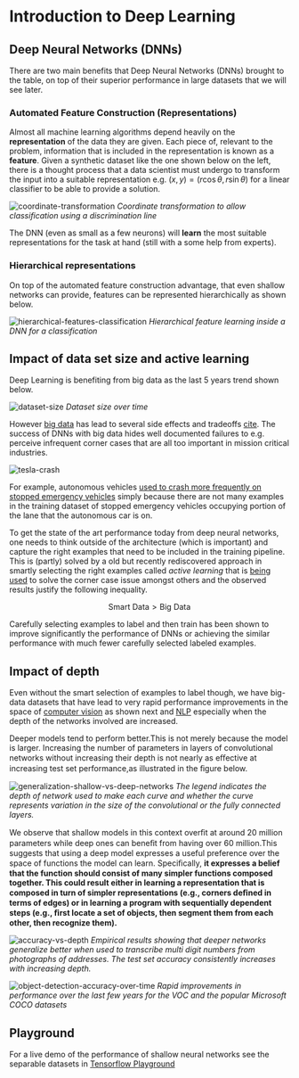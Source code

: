 # Introduction  to Deep Learning 

## Deep Neural Networks (DNNs) 

There are two main benefits that Deep Neural Networks (DNNs) brought to the table, on top of their superior performance in large datasets that we will see later.

### Automated Feature Construction (Representations)

Almost all machine learning algorithms depend heavily on the **representation** of the data they are given.  Each piece of, relevant to the problem, information that is included in the representation is known as a **feature**.  Given  a synthetic dataset like the one shown below on the left,  there is a thought process that a data scientist must undergo to transform the input into a suitable representation e.g. $(x,y)=(r\cos\theta,r\sin\theta)$ for a linear classifier to be able to provide a solution.

![coordinate-transformation](images/coordinate-transformative-representation.png)
*Coordinate transformation to allow classification using a discrimination line*

The DNN (even as small as a few neurons) will **learn** the most suitable representations for the task at hand (still with a some help from experts). 

### Hierarchical representations 

On top of the automated feature construction advantage, that even shallow networks can provide, features can be represented hierarchically as shown below.

![hierarchical-features-classification](images/hierarchical-features-classification.png)
*Hierarchical feature learning inside a DNN for a classification*


## Impact of data set size and active learning

Deep Learning is benefiting from big data as the last 5 years trend shown below.  

![dataset-size](images/dataset-size.png)
*Dataset size over time*

However [big data](https://www.kaggle.com/datasets?sortBy=relevance&group=featured&search=image) has lead to several side effects and tradeoffs [cite](https://papers.nips.cc/paper/3323-the-tradeoffs-of-large-scale-learning.pdf). The success of DNNs with big data hides well documented failures to e.g. perceive infrequent corner cases that are all too important in mission critical industries. 

![tesla-crash](images/tesla-crash.jpeg)

For example, autonomous vehicles [used to crash more frequently on stopped emergency vehicles](https://www.theguardian.com/technology/2018/may/29/tesla-crash-autopilot-california-police-car) simply because there are not many examples in the training dataset of stopped emergency vehicles occupying portion of the lane that the autonomous car is on. 

To get the state of the art performance today from deep neural networks, one needs to think outside of the architecture (which is important) and capture the right examples that need to be included in the training pipeline. This is (partly) solved by a old but recently rediscovered approach in smartly selecting the right examples called  _active learning_ that is [being used](http://www.alectio.com/technology) to solve the corner case issue amongst others and the observed results justify the following inequality. 

$$\text{Smart Data} > \text{Big Data}$$

Carefully selecting examples to label and then train has been shown to improve significantly the performance of DNNs or achieving the similar performance with much fewer carefully selected labeled examples. 

## Impact of depth

Even without the smart selection of examples to label though, we have big-data datasets that have lead to very rapid performance improvements in the space of [computer vision](https://arxiv.org/abs/1905.05055) as shown next and [NLP](https://bdtechtalks.com/2020/08/17/openai-gpt-3-commercial-ai/) especially when the depth of the networks involved are increased. 

Deeper models tend to perform better.This is not merely because the model is larger. Increasing the number of parameters in layers of convolutional networks without increasing their depth is not nearly as eﬀective at increasing test set performance,as illustrated in the ﬁgure below. 

![generalization-shallow-vs-deep-networks](images/generalization-shallow-vs-deep-networks.png)
*The legend indicates the depth of network used to make each curve and whether the curve represents variation in the size of the convolutional or the fully connected layers.*

We observe that shallow models in this context overﬁt at around 20 million parameters while deep ones can beneﬁt from having over 60 million.This suggests that using a deep model expresses a useful preference over the space of functions the model can learn. Speciﬁcally, **it expresses a belief that the function should consist of many simpler functions composed together. This could result either in learning a representation that is composed in turn of simpler representations (e.g., corners deﬁned in terms of edges) or in learning a program with sequentially dependent steps (e.g., ﬁrst locate a set of objects, then segment them from each other, then recognize them).**

![accuracy-vs-depth](images/accuracy-vs-depth.png)
*Empirical results showing that deeper networks generalize better when used to transcribe multi digit numbers from photographs of addresses. The test set accuracy consistently increases with increasing depth.*

![object-detection-accuracy-over-time](images/object-detection-accuracy-over-time.png)
*Rapid improvements in performance over the last few years for the VOC and the popular Microsoft COCO datasets*

## Playground 

For a live demo of the performance of shallow neural networks see the separable datasets in [Tensorflow Playground](https://playground.tensorflow.org)
